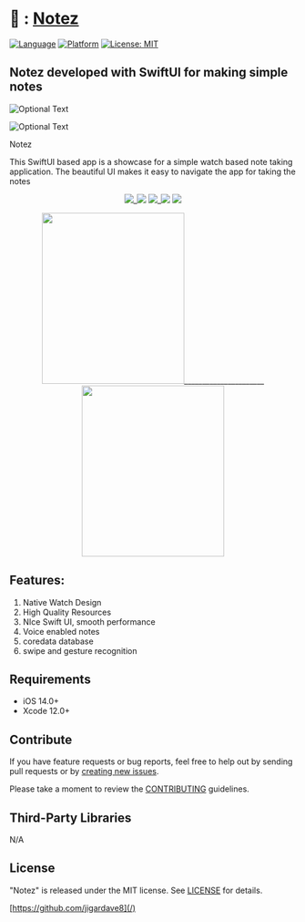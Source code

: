 # <h1>  :  <a href = "https://apps.apple.com/us/app/notez/id1595777083" target = "_self"> Notez</a> </h1> 

[![Language](http://img.shields.io/badge/language-SwiftUI-orange?style=flat
)](https://developer.apple.com/swift)
[![Platform](https://img.shields.io/badge/platform-iOS%20%7C%20-blue)]()
[![License: MIT](https://img.shields.io/badge/License-MIT-yellow.svg)](https://opensource.org/licenses/MIT)




<h2>Notez developed with SwiftUI for making simple notes </h2>


![Optional Text](https://user-images.githubusercontent.com/13096575/142708453-0367cce3-a40b-48f3-89bb-70f1ce1b7095.png)

![Optional Text](https://user-images.githubusercontent.com/13096575/123522635-121d6e80-d6dc-11eb-8c98-81e269e35d85.png)

Notez

This SwiftUI based app is a showcase for a simple watch based note taking application. 
The beautiful UI makes it easy to navigate the app for taking the notes




   
   
<p align="center"> <img src=”https://user-images.githubusercontent.com/13096575/123522635-121d6e80-d6dc-11eb-8c98-81e269e35d85.png”>_<img src="https://user-images.githubusercontent.com/13096575/142225746-0e0b36a9-f8ef-4a0e-a7be-fe9619284994.png"> 
<img src="https://user-images.githubusercontent.com/13096575/142225755-f6299fc8-e267-4ea6-8432-c5135ba1630b.png">_<img src="https://user-images.githubusercontent.com/13096575/142225762-525cec89-c2ad-466d-a850-dc23e56c439a.png">
<img src="https://user-images.githubusercontent.com/13096575/142225720-6807f6e0-6251-4cda-a4ef-0f53baea24df.png">

<p align="center"> 
<img src="https://user-images.githubusercontent.com/13096575/123522931-42660c80-d6de-11eb-85a4-47209347ffb6.png" width="250" height="300">______________________ <img src="https://user-images.githubusercontent.com/13096575/123522956-64f82580-d6de-11eb-8040-024eb8cdb144.gif" width="250" height="300"></P>



<h2>Features: </h2>

1. Native Watch Design
2. High Quality Resources
3. NIce Swift UI, smooth performance
4. Voice enabled notes
5. coredata database
6. swipe and gesture recognition

   
  </p>
 

  <div style="text-align: center">
  
  
  </div>
</p>

## Requirements

- iOS 14.0+
- Xcode 12.0+

## Contribute

If you have feature requests or bug reports, feel free to help out by sending pull requests or by [creating new issues](https://github.com/jigardave8/Watch-Notes/issues). 

Please take a moment to
review the [CONTRIBUTING](.github/CONTRIBUTING.md) guidelines.
    
## Third-Party Libraries

N/A


## License

"Notez" is released under the MIT license. See [LICENSE](mit) for details.

[https://github.com/jigardave8](/)

[swift-image]:https://img.shields.io/badge/swift-5.0-orange.svg
[swift-url]: https://swift.org/
[license-image]: https://img.shields.io/badge/License-MIT-blue.svg
[license-url]: LICENSE
